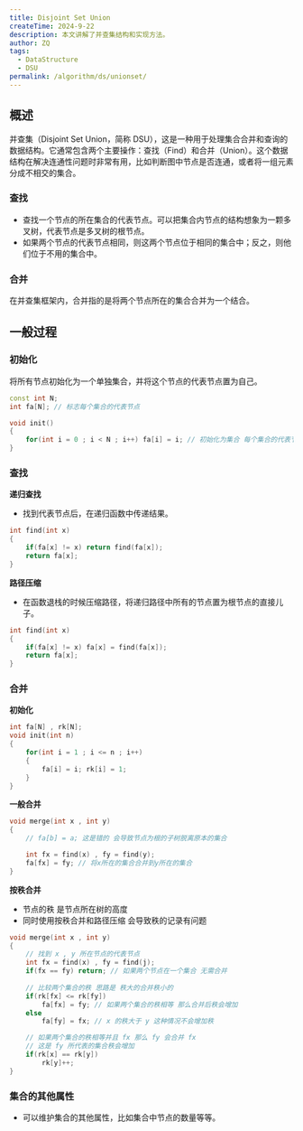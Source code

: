 ```yaml
---
title: Disjoint Set Union
createTime: 2024-9-22
description: 本文讲解了并查集结构和实现方法。
author: ZQ
tags:
  - DataStructure
  - DSU
permalink: /algorithm/ds/unionset/
---
```

## 概述

并查集（Disjoint Set Union，简称 DSU），这是一种用于处理集合合并和查询的数据结构。它通常包含两个主要操作：查找（Find）和合并（Union）。这个数据结构在解决连通性问题时非常有用，比如判断图中节点是否连通，或者将一组元素分成不相交的集合。

### 查找

+ 查找一个节点的所在集合的代表节点。可以把集合内节点的结构想象为一颗多叉树，代表节点是多叉树的根节点。
+ 如果两个节点的代表节点相同，则这两个节点位于相同的集合中；反之，则他们位于不用的集合中。

### 合并

在并查集框架内，合并指的是将两个节点所在的集合合并为一个结合。

## 一般过程

### 初始化

将所有节点初始化为一个单独集合，并将这个节点的代表节点置为自己。

```cpp
const int N;
int fa[N]; // 标志每个集合的代表节点

void init()
{
	for(int i = 0 ; i < N ; i++) fa[i] = i; // 初始化为集合 每个集合的代表节点为自己
}
```

### 查找

**递归查找**

+ 找到代表节点后，在递归函数中传递结果。

```cpp
int find(int x)
{
	if(fa[x] != x) return find(fa[x]);
	return fa[x];
}
```

**路径压缩**

+ 在函数退栈的时候压缩路径，将递归路径中所有的节点置为根节点的直接儿子。

```cpp
int find(int x)
{
	if(fa[x] != x) fa[x] = find(fa[x]); 
	return fa[x]; 
}
```

### 合并

**初始化**

```cpp
int fa[N] , rk[N];
void init(int n)
{
	for(int i = 1 ; i <= n ; i++)
	{
		fa[i] = i; rk[i] = 1;
	}
}
```

**一般合并**

```cpp
void merge(int x , int y)
{
	// fa[b] = a; 这是错的 会导致节点为根的子树脱离原本的集合

	int fx = find(x) , fy = find(y);
	fa[fx] = fy; // 将x所在的集合合并到y所在的集合
}
```

**按秩合并**

+ 节点的秩 是节点所在树的高度
+ 同时使用按秩合并和路径压缩 会导致秩的记录有问题

```cpp
void merge(int x , int y)
{
	// 找到 x , y 所在节点的代表节点
	int fx = find(x) , fy = find(j);
	if(fx == fy) return; // 如果两个节点在一个集合 无需合并
	
	// 比较两个集合的秩 思路是 秩大的合并秩小的 
	if(rk[fx] <= rk[fy])
		fa[fx] = fy; // 如果两个集合的秩相等 那么合并后秩会增加
	else
		fa[fy] = fx; // x 的秩大于 y 这种情况不会增加秩

	// 如果两个集合的秩相等并且 fx 那么 fy 会合并 fx
	// 这是 fy 所代表的集合秩会增加
	if(rk[x] == rk[y])
		rk[y]++;
}
```

### 集合的其他属性

+ 可以维护集合的其他属性，比如集合中节点的数量等等。